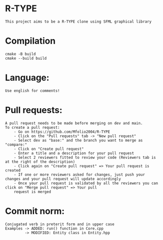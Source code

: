 # R-TYPE
    This project aims to be a R-TYPE clone using SFML graphical library

# Compilation
    cmake -B build
    cmake --build build

# Language:
    Use english for comments!

# Pull requests:
    A pull request needs to be made before merging on dev and main.
    To create a pull request:
        - Go on https://github.com/Mfolio2004/R-TYPE
        - Click on the "Pull requests" tab -> "New pull request"
        - Select dev as "base:" and the branch you want to merge as "compare:"
        - Click on "Create pull request"
        - Enter a title and a description for your pull request
        - Select 2 reviewers fitted to review your code (Reviewers tab is at the right of the description)
        - Click again on "Create pull request" => Your pull request is created
        - If one or more reviewers asked for changes, just push your changes and your pull request will update accordingly
        - Once your pull request is validated by all the reviewers you can click on "Merge pull request" => Your pull
        request is merged

# Commit norm:
    Conjugated verb in preterit form and in upper case
    Examples -> ADDED: run() function in Core.cpp
             -> MODIFIED: Entity class in Entity.hpp

